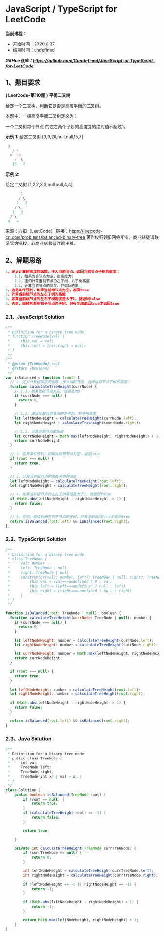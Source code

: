 ﻿# JavaScript / TypeScript for LeetCode 
**当前进程：**

 - 开始时间：2020.6.27 
 - 结束时间：undefined

***GitHub仓库：https://github.com/Cundefined/JavaScript-or-TypeScript-for-LeetCode***



## 1、题目要求
**( LeetCode-第110题 )  平衡二叉树**
       


给定一个二叉树，判断它是否是高度平衡的二叉树。

本题中，一棵高度平衡二叉树定义为：

一个二叉树每个节点 的左右两个子树的高度差的绝对值不超过1。


 **示例 1:**
给定二叉树 [3,9,20,null,null,15,7]
```javascript
 3
   / \
  9  20
    /  \
   15   7
```
**示例 2:**

给定二叉树 [1,2,2,3,3,null,null,4,4]

```java
 	   1
      / \
     2   2
    / \
   3   3
  / \
 4   4
```

来源：力扣（LeetCode）
链接：https://leetcode-cn.com/problems/balanced-binary-tree
著作权归领扣网络所有。商业转载请联系官方授权，非商业转载请注明出处。

## 2、解题思路
```javascript
1、定义计算树高度的函数，传入当前节点，返回当前节点子树的高度：
    1.1、如果当前节点为空，则高度为0
    1.2、递归计算当前节点的左子树、右子树高度
    1.3、计算当前节点的高度，并返回结果
2、边界条件预判，如果当前根节点为空，返回true
3、计算当前根节点的左右子树的高度
4、如果当前根节点的左右子树高度差大于1，就返回false
5、否则，继续判断左右子节点的子树，只有全部返回true才返回true
```

### 2.1、JavaScript Solution

```javascript
/**
 * Definition for a binary tree node.
 * function TreeNode(val) {
 *     this.val = val;
 *     this.left = this.right = null;
 * }
 */
/**
 * @param {TreeNode} root
 * @return {boolean}
 */
var isBalanced = function (root) {
  // 1、定义计算树高度的函数，传入当前节点，返回当前节点子树的高度：
  function calculateTreeHeight(currNode) {
    // 1.1、如果当前节点为空，则高度为0
    if (currNode === null) {
      return 0;
    }

    // 1.2、递归计算当前节点的左子树、右子树高度
    let leftNodeHeight = calculateTreeHeight(currNode.left);
    let rightNodeHeight = calculateTreeHeight(currNode.right);

    // 1.3、计算当前节点的高度
    let currNodeHeight = Math.max(leftNodeHeight, rightNodeHeight) + 1;
    return currNodeHeight;
  }

  // 2、边界条件预判，如果当前根节点为空，返回true
  if (root === null) {
    return true;
  }

  // 3、计算当前根节点的左右子树的高度
  let leftNodeHeight = calculateTreeHeight(root.left);
  let rightNodeHeight = calculateTreeHeight(root.right);

  // 4、如果当前根节点的左右子树高度差大于1，就返回false
  if (Math.abs(leftNodeHeight - rightNodeHeight) > 1) {
    return false;
  }

  // 5、否则，继续判断左右子节点的子树，只有全部返回true才返回true
  return isBalanced(root.left) && isBalanced(root.right);
};
```


### 2.2、TypeScript Solution

```javascript
/**
 * Definition for a binary tree node.
 * class TreeNode {
 *     val: number
 *     left: TreeNode | null
 *     right: TreeNode | null
 *     constructor(val?: number, left?: TreeNode | null, right?: TreeNode | null) {
 *         this.val = (val===undefined ? 0 : val)
 *         this.left = (left===undefined ? null : left)
 *         this.right = (right===undefined ? null : right)
 *     }
 * }
 */

function isBalanced(root: TreeNode | null): boolean {
  function calculateTreeHeight(currNode: TreeNode | null): number {
    if (currNode === null) {
      return 0;
    }

    let leftNodeHeight: number = calculateTreeHeight(currNode.left);
    let rightNodeHeight: number = calculateTreeHeight(currNode.right);

    let currNodeHeight: number = Math.max(leftNodeHeight, rightNodeHeight) + 1;
    return currNodeHeight;
  }

  if (root === null) {
    return true;
  }

  let leftNodeHeight: number = calculateTreeHeight(root.left);
  let rightNodeHeight: number = calculateTreeHeight(root.right);

  if (Math.abs(leftNodeHeight - rightNodeHeight) > 1) {
    return false;
  }

  return isBalanced(root.left) && isBalanced(root.right);
}
```
### 2.3、Java Solution
```java
/**
 * Definition for a binary tree node.
 * public class TreeNode {
 *     int val;
 *     TreeNode left;
 *     TreeNode right;
 *     TreeNode(int x) { val = x; }
 * }
 */
class Solution {
    public boolean isBalanced(TreeNode root) {
        if (root == null) {
            return true;
        }
        if (calculateTreeHeight(root) == -1) {
            return false;
        }

        return true;

    }

    private int calculateTreeHeight(TreeNode currTreeNode) {
        if (currTreeNode == null) {
            return 0;
        }

        int leftNodeHeight = calculateTreeHeight(currTreeNode.left);
        int rightNodeHeight = calculateTreeHeight(currTreeNode.right);

        if (leftNodeHeight == -1 || rightNodeHeight == -1) {
            return -1;
        }

        if (Math.abs(leftNodeHeight - rightNodeHeight) > 1) {
            return -1;
        } 

        return Math.max(leftNodeHeight, rightNodeHeight) + 1;
    }
}
```

